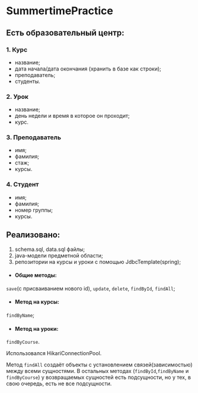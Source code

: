 # SummertimePractice 

## Есть образовательный центр: 

### 1. Курс
- название;
- дата начала/дата окончания (хранить в базе как строки);
- преподаватель;
- студенты.
### 2. Урок
- название;
- день недели и время в которое он проходит;
- курс.
### 3. Преподаватель
- имя;
- фамилия;
- стаж;
- курсы.
### 4. Студент
- имя;
- фамилия;
- номер группы;
- курсы.

## Реализовано:
1) schema.sql, data.sql файлы;
2) java-модели предметной области;
3) репозитории на курсы и уроки с помощью JdbcTemplate(spring);
- #### Общие методы:
`save`(с присваиванием нового id), `update`, `delete`, `findById`, `findAll`;
- #### Метод на курсы:
`findByName`;
- #### Метод на уроки:
`findByCourse`.

Использовался HikariConnectionPool.

Метод `findAll` создаёт объекты с установлением связей(зависимостью) между всеми сущностями.
В остальных методах (`findById`,`findByName` и `findByCourse`)
у возвращаемых сущностей есть подсущности, но у тех, в свою очередь, есть не все подсущности.
